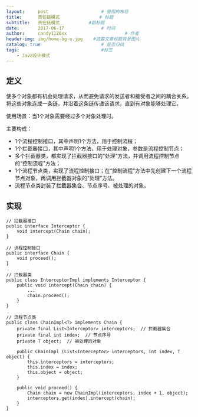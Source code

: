 ```yaml
---
layout:     post                    # 使用的布局
title:      责任链模式               # 标题 
subtitle:   责任链模式           #副标题
date:       2017-06-17              # 时间
author:     candy1126xx                      # 作者
header-img: img/home-bg-o.jpg    #这篇文章标题背景图片
catalog: true                       # 是否归档
tags:                               #标签
    - Java设计模式
---
```


## 定义
使多个对象都有机会处理请求，从而避免请求的发送者和接受者之间的耦合关系。将这些对象连成一条链，并沿着这条链传递该请求，直到有对象能够处理它。

使用场景：当1个对象需要经过多个对象处理时。

主要构成：

* 1个流程控制接口，其中声明1个方法，用于控制流程；
* 1个拦截器接口，其中声明1个方法，用于处理对象，参数是流程控制节点；
* 多个拦截器类，都实现了拦截器接口的“处理”方法，并调用流程控制节点的“控制流程”方法；
* 1个流程节点类，实现了流程控制接口；在“控制流程”方法中先创建下一个流程节点对象，再调用拦截器对象的“处理”方法。
* 流程节点类封装了拦截器集合、节点序号、被处理的对象。

## 实现

```
// 拦截器接口
public interface Interceptor {
	void intercept(Chain chain);
}

// 流程控制接口
public interface Chain {
	void proceed();
}

// 拦截器类
public class InterceptorImpl implements Interceptor {
	public void intercept(Chain chain) {
		...
		chain.proceed();
	}
}

// 流程节点类
public class ChainImpl<T> implements Chain {
	private final List<Interceptor> interceptors;  // 拦截器集合
	private final int index;  // 节点序号
	private T object;  // 被处理的对象

	public ChainImpl (List<Interceptor> interceptors, int index, T object) {
		this.interceptors = interceptors;
		this.index = index;
		this.object = object;
	}

	public void proceed() {
		Chain chain = new ChainImpl(interceptors, index + 1, object);
		interceptors.get(index).intercept(chain);
	}
}
```

